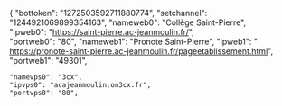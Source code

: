 {
    "bottoken": "1272503592711880774", 
    "setchannel": "1244921069899354163", 
    "nameweb0": "Collège Saint-Pierre",   
    "ipweb0": "https://saint-pierre.ac-jeanmoulin.fr/",  
    "portweb0": "80", 
    "nameweb1": "Pronote Saint-Pierre", 
    "ipweb1": " https://pronote-saint-pierre.ac-jeanmoulin.fr/pageetablissement.html",
    "portweb1": "49301", 

    "namevps0": "3cx", 
    "ipvps0": "acajeanmoulin.on3cx.fr",  
    "portvps0": "80",
